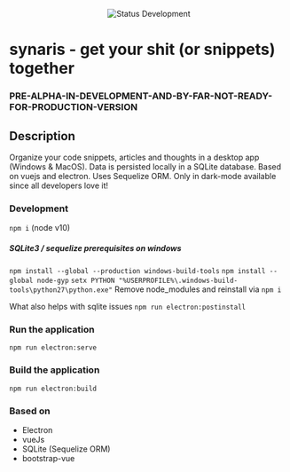 <p align="center">
  <img src="https://img.shields.io/badge/Status-development-blue" alt="Status Development">
</p>

# synaris - get your shit (or snippets) together

### PRE-ALPHA-IN-DEVELOPMENT-AND-BY-FAR-NOT-READY-FOR-PRODUCTION-VERSION

## Description
Organize your code snippets, articles and thoughts in a desktop app (Windows & MacOS). Data is persisted locally in a SQLite database. Based on vuejs and electron. Uses Sequelize ORM.
Only in dark-mode available since all developers love it!

### Development
`npm i` (node v10)

##### SQLite3 / sequelize prerequisites on windows 
`npm install --global --production windows-build-tools`
`npm install --global node-gyp`
`setx PYTHON "%USERPROFILE%\.windows-build-tools\python27\python.exe"`
Remove node_modules and reinstall via `npm i`

What also helps with sqlite issues
`npm run electron:postinstall`

### Run the application
`npm run electron:serve`

### Build the application
`npm run electron:build`

### Based on
* Electron
* vueJs
* SQLite (Sequelize ORM)
* bootstrap-vue
